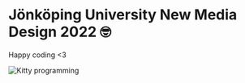 # Jönköping University New Media Design 2022 🤓
Happy coding <3

![Kitty programming](https://media.giphy.com/media/ule4vhcY1xEKQ/giphy.gif?cid=ecf05e47mg43omd7l1sanmr1903n0fudioxscfu0dqbqe5s7&ep=v1_gifs_related&rid=giphy.gif&ct=g)

